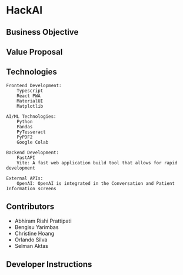 # HackAI

## Business Objective

## Value Proposal

## Technologies
```
Frontend Development:
    Typescript
    React PWA
    MaterialUI
    Matplotlib

AI/ML Technologies:
    Python
    Pandas
    PyTesseract
    PyPDF2
    Google Colab

Backend Development:
    FastAPI
    Vite: A fast web application build tool that allows for rapid development

External APIs:
    OpenAI: OpenAI is integrated in the Conversation and Patient Information screens
```

## Contributors
- Abhiram Rishi Prattipati
- Bengisu Yarimbas
- Christine Hoang
- Orlando Silva
- Selman Aktas

## Developer Instructions



